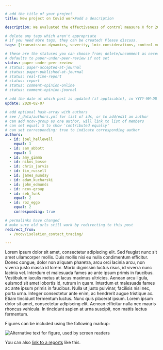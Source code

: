 ```yaml
---

# add the title of your project
title: New project on Covid work#add a description

description: We evaluated the effectiveness of control measure X for 2019-nCoV infection

# delete any tags which aren't appropriate
# if you need more tags, they can be created! Please discuss.
tags: [transmission-dynamics, severity, lmic-considerations, control-measures, mixing-patterns, healthcare-settings, comments-opinions, forecasts-and-projections] 

# these are the statuses you can choose from; delete/uncomment as necessary
# defaults to paper-under-peer-review if not set
status: paper-under-peer-review
# status: paper-accepted-at-journal
# status: paper-published-at-journal
# status: real-time-report
# status: report
# status: comment-opinion-online
# status: comment-opinion-journal

# add the date at which post is updated (if applicable), in YYYY-MM-DD
update: 2020-02-07

# add optional hash-array with authors
# see /_data/authors.yml for list of ids, or to add/edit an author
# can add ncov-group as one author, will link to list of members
# can set equal: X to show 'contributed equally'
# can set corresponding: true to indicate corresponding author
authors:
  - id: joel_hellewell
    equal: 1
  - id: sam_abbott
    equal: 1
  - id: amy_gimma
  - id: nikos_bosse
  - id: chris_jarvis
  - id: tim_russell
  - id: james_munday
  - id: adam_kucharski
  - id: john_edmunds
  - id: ncov-group
  - id: seb_funk
    equal: 2
  - id: roz_eggo
    equal: 2
    corresponding: true

# permalinks have changed
# make sure old urls still work by redirecting to this post
redirect_from:
  - /ncov/isolation_contact_tracing/

---
```


Lorem ipsum dolor sit amet, consectetur adipiscing elit. Sed feugiat nunc sit amet ullamcorper mollis. Duis mollis nisi eu nulla condimentum efficitur. Donec congue, dolor non aliquam pharetra, arcu orci lacinia arcu, non viverra justo massa id lorem. Morbi dignissim luctus risus, id viverra nunc lacinia vel. Interdum et malesuada fames ac ante ipsum primis in faucibus. Vestibulum iaculis metus at lacus maximus ultricies. Aenean arcu ligula, euismod sit amet lobortis id, rutrum in quam. Interdum et malesuada fames ac ante ipsum primis in faucibus. Nulla ut justo pulvinar, facilisis nisi nec, porta urna. Integer consectetur ante enim, ac hendrerit augue tristique ac. Etiam tincidunt fermentum luctus. Nunc quis placerat ipsum. Lorem ipsum dolor sit amet, consectetur adipiscing elit. Aenean efficitur nulla nec mauris rhoncus vehicula. In tincidunt sapien at urna suscipit, non mattis lectus fermentum.

Figures can be included using the following markup:

![Alternative text for figure, used by screen readers](figures/sample-figures/sample-figure-1.png)

You can also [link to a reports](reports/sample-reports/report.pdf) like this.
